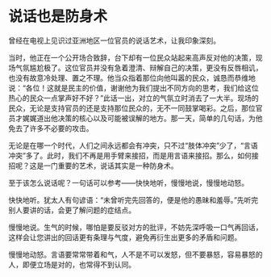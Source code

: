 # 说话也是防身术

曾经在电视上见识过亚洲地区一位官员的说话艺术，让我印象深刻。 

当时，他正在一个公开场合致辞，台下却有一位民众站起来高声反对他的决策，现场气氛尴尬极了。这位官员并没有急着澄清、辩解自己的决策，更没有反唇相讥，也没有故意冷处理、置之不理。他当众指着那位向他叫嚣的民众，诚恳而恭维地说：“各位！这就是民主的价值，谢谢他为我们提出不同方向的思考，我们给这位热心的民众一点掌声好不好？”此话一出，对立的气氛立时消去了一大半。现场的民众，无论是支持官员的还是支持那位民众的，无不一同鼓掌喝彩。之后，那位官员才娓娓道出他决策的核心以及可能被误解的地方。那一天，简单的几句话，为他免去了许多不必要的攻击。 

无论是在哪一个时代，人们之间永远都会有冲突，只不过“肢体冲突”少了，“言语冲突”多了。此时，我们不再是用手臂来接招，而是用言语来接招。那么，如何接招呢？这是一门重要的艺术，说话其实是一种防身术。 

至于该怎么说话呢？一句话可以参考——快快地听，慢慢地说，慢慢地动怒。 

快快地听。犹太人有句谚语：“未曾听完先回答的，便是他的愚昧和羞辱。”先听完别人要讲的话，会更了解问题的症结点。 

慢慢地说。生气的时候，哪怕是要反驳对方的批评，不妨先深呼吸一口气再回话，这样会让您讲出的回话更有条理与气度，避免再衍生出更多的矛盾和问题。 

慢慢地动怒。言语要常常带着和气，人不是不可以发怒，但不要暴怒，容易暴怒的人，即便立场是对的，也常得不到认同。